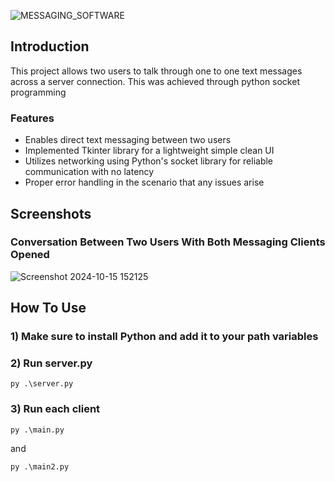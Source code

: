 ![MESSAGING_SOFTWARE](https://github.com/user-attachments/assets/02ad41d0-b25f-4a5c-92ee-76842871e6be)

## Introduction
This project allows two users to talk through one to one text messages across a server connection. This was achieved through python socket programming
### Features
* Enables direct text messaging between two users
* Implemented Tkinter library for a lightweight simple clean UI
* Utilizes networking using Python's socket library for reliable communication with no latency
* Proper error handling in the scenario that any issues arise

## Screenshots
### Conversation Between Two Users With Both Messaging Clients Opened
![Screenshot 2024-10-15 152125](https://github.com/user-attachments/assets/e4076929-d37d-42f4-a887-c7754ca30a6d)

## How To Use

### 1) Make sure to install Python and add it to your path variables
### 2) Run server.py
```
py .\server.py
```
### 3) Run each client
```
py .\main.py
```
and
```
py .\main2.py
```
